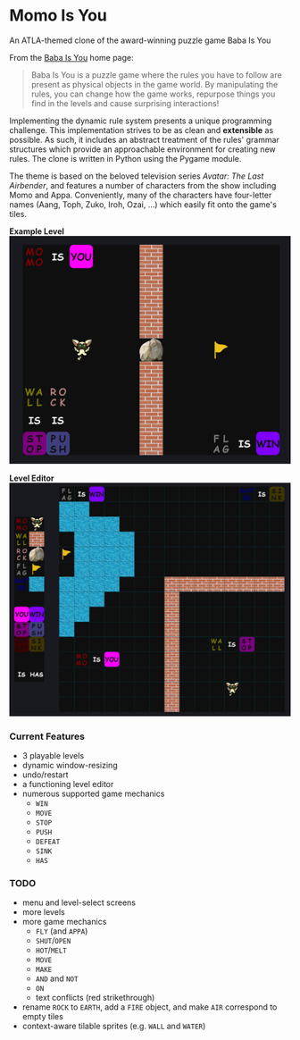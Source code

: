 # Momo Is You
An ATLA-themed clone of the award-winning puzzle game Baba Is You

From the [Baba Is You](https://hempuli.com/baba/) home page:
> Baba Is You is a puzzle game where the rules you have to follow are present as physical objects in the game world. By manipulating the rules, you can change how the game works, repurpose things you find in the levels and cause surprising interactions!

Implementing the dynamic rule system presents a unique programming challenge. This implementation strives to be as clean and **extensible** as possible. As such, it includes an abstract treatment of the rules' grammar structures which provide an approachable environment for creating new rules. The clone is written in Python using the Pygame module.

The theme is based on the beloved television series *Avatar: The Last Airbender*, and features a number of characters from the show including Momo and Appa. Conveniently, many of the characters have four-letter names (Aang, Toph, Zuko, Iroh, Ozai, ...) which easily fit onto the game's tiles.

**Example Level**
![test level screenshot](https://github.com/rschwa6308/Momo-Is-You/blob/master/screenshots/test_level_screenshot.png)

**Level Editor**
![level editor screenshot](https://github.com/rschwa6308/Momo-Is-You/blob/master/screenshots/level_editor_screenshot.png)

### Current Features
 - 3 playable levels
 - dynamic window-resizing
 - undo/restart
 - a functioning level editor
 - numerous supported game mechanics
   - `WIN`
   - `MOVE`
   - `STOP`
   - `PUSH`
   - `DEFEAT`
   - `SINK`
   - `HAS`

### TODO
 - menu and level-select screens
 - more levels
 - more game mechanics
   - `FLY` (and `APPA`)
   - `SHUT`/`OPEN`
   - `HOT`/`MELT`
   - `MOVE`
   - `MAKE`
   - `AND` and `NOT`
   - `ON`
   - text conflicts (red strikethrough)
 - rename `ROCK` to `EARTH`, add a `FIRE` object, and make `AIR` correspond to empty tiles
 - context-aware tilable sprites (e.g. `WALL` and `WATER`)
